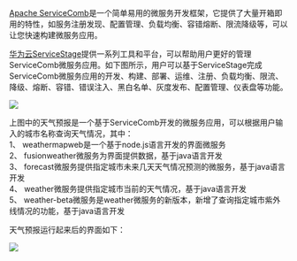 [Apache ServiceComb](https://servicecomb.apache.org/)是一个简单易用的微服务开发框架，它提供了大量开箱即用的特性，如服务注册发现、配置管理、负载均衡、容错熔断、限流降级等，可以让您快速构建微服务应用。
  
[华为云ServiceStage](https://www.huaweicloud.com/product/servicestage.html)提供一系列工具和平台，可以帮助用户更好的管理ServiceComb微服务应用。如下图所示，用户可以基于ServiceStage完成ServiceComb微服务应用的开发、构建、部署、运维、注册、负载均衡、限流、降级、熔断、容错、错误注入、黑白名单、灰度发布、配置管理、仪表盘等功能。    
  
![](https://github.com/servicestage-demo/weathermap/blob/master/arch.JPG)
  
上图中的天气预报是一个基于ServiceComb开发的微服务应用，可以根据用户输入的城市名称查询天气情况，其中：  
1、	weathermapweb是一个基于node.js语言开发的界面微服务  
2、	fusionweather微服务为界面提供数据，基于java语言开发  
3、	forecast微服务提供指定城市未来几天天气情况预测的微服务，基于java语言开发  
4、	weather微服务提供指定城市当前的天气情况，基于java语言开发  
5、	weather-beta微服务是weather微服务的新版本，新增了查询指定城市紫外线情况的功能，基于java语言开发  
  
天气预报运行起来后的界面如下：  
  
![](https://github.com/servicestage-demo/weathermap/blob/master/weathermap.JPG)
